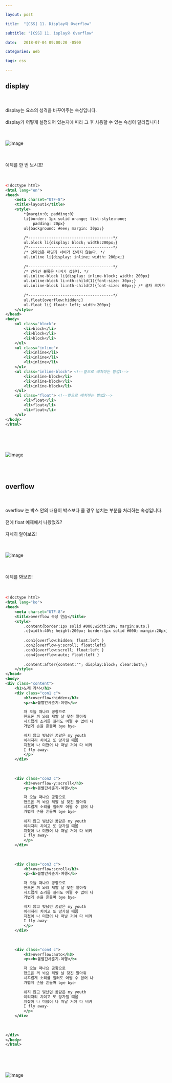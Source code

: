 ```yaml
---

layout: post

title:  "[CSS] 11. Display와 Overflow"

subtitle: "[CSS] 11. isplay와 Overflow"

date:   2018-07-04 09:00:20 -0500

categories: Web

tags: css

---
```


## display

<br>
<br>
display는 요소의 성격을 바꾸어주는 속성입니다.
<br>
<br>
display가 어떻게 설정되어 있는지에 따라 그 후 사용할 수 있는 속성이 달라집니다!
<br>
<br>
<br>

![image](/image/CSS_image/css_image_43.png)

<br>
<br>
예제를 한 번 보시죠!
<br>
<br>
<br>

```xml
<!doctype html>
<html lang="en">
<head>
	<meta charset="UTF-8">
	<title>layout1</title>
	<style>
		*{margin:0; padding:0}
		li{border: 1px solid orange; list-style:none;
			padding: 20px}
		ul{background: #eee; margin: 30px;}
		
		/*-------------------------------------*/
		ul.block li{display: block; width:200px;}
		/*-------------------------------------*/
		/* 인라인은 패딩과 너비가 잡히지 않는다. */
		ul.inline li{display: inline; width: 200px;} 
			
		/*-------------------------------------*/
		/* 인라인 블록은 너비가 잡힌다. */
		ul.inline-block li{display: inline-block; width: 200px} 
		ul.inline-block li:nth-child(1){font-size: 30px;}
		ul.inline-block li:nth-child(2){font-size: 60px;} /* 글자 크기가 다른 경우 높이가 자동으로 다 달라짐 */
		
		/*-------------------------------------*/
		ul.float{overflow:hidden;}
		ul.float li{ float: left; width:200px}
	</style>
</head>
<body>
	<ul class="block">
		<li>block</li>
		<li>block</li>
		<li>block</li>
	</ul>
	<ul class="inline">
		<li>inline</li>
		<li>inline</li>
		<li>inline</li>
	</ul>
	<ul class="inline-block"> <!--옆으로 배치하는 방법1-->
		<li>inline-block</li>
		<li>inline-block</li>
		<li>inline-block</li>
	</ul>
	<ul class="float"> <!--옆으로 배치하는 방법2-->
		<li>float</li>
		<li>float</li>
		<li>float</li>
	</ul>
</body>
</html>
```

<br>
<br>
<br>

![image](/image/CSS_image/css_image_44.png)

<br>
<br>

## overflow

<br>
<br>
overflow 는 박스 안의 내용이 박스보다 클 경우 넘치는 부분을 처리하는 속성입니다.
<br>
<br>
전에 float 예제에서 나왔었죠?
<br>
<br>
자세히 알아보죠!
<br>
<br>
<br>

![image](/image/CSS_image/css_image_45.png)

<br>
<br>
예제를 봐보죠!
<br>
<br>
<br>

```xml
<!doctype html>
<html lang="ko">
<head>
	<meta charset="UTF-8">
	<title>overflow 속성 연습</title>
	<style>
		.content{border:1px solid #000;width:28%; margin:auto;}
		.c{width:40%; height:200px; border:1px solid #000; margin:20px}
		
		.con1{overflow:hidden; float:left }
		.con2{overflow-y:scroll; float:left}
		.con3{overflow:scroll; float:left }
		.con4{overflow:auto; float:left }
		
		.content:after{content:""; display:block; clear:both;}
	</style>
</head>
<body>
<div class="content">
	<h1>노래 가사</h1>
	<div class="con1 c">
		<h3>overflow:hidden</h3>
		<p><b>볼빨간사춘기-여행</b>

		저 오늘 떠나요 공항으로
		핸드폰 꺼 놔요 제발 날 찾진 말아줘
		시끄럽게 소리를 질러도 어쩔 수 없어 나
		가볍게 손을 흔들며 bye bye-

		쉬지 않고 빛났던 꿈같은 my youth
		이리저리 치이고 또 망가질 때쯤
		지쳤어 나 미쳤어 나 떠날 거야 다 비켜
		I fly away-
		</p>
	</div>
	
	
	
	<div class="con2 c">
		<h3>overflow-y:scroll</h3>
		<p><b>볼빨간사춘기-여행</b>

		저 오늘 떠나요 공항으로
		핸드폰 꺼 놔요 제발 날 찾진 말아줘
		시끄럽게 소리를 질러도 어쩔 수 없어 나
		가볍게 손을 흔들며 bye bye-
	
		쉬지 않고 빛났던 꿈같은 my youth
		이리저리 치이고 또 망가질 때쯤
		지쳤어 나 미쳤어 나 떠날 거야 다 비켜
		I fly away-
		</p>
	</div>
	
	
	
	<div class="con3 c">
		<h3>overflow:scroll</h3>
		<p><b>볼빨간사춘기-여행</b>

		저 오늘 떠나요 공항으로
		핸드폰 꺼 놔요 제발 날 찾진 말아줘
		시끄럽게 소리를 질러도 어쩔 수 없어 나
		가볍게 손을 흔들며 bye bye-

		쉬지 않고 빛났던 꿈같은 my youth
		이리저리 치이고 또 망가질 때쯤
		지쳤어 나 미쳤어 나 떠날 거야 다 비켜
		I fly away-
		</p>
	</div>
	
	
	
	<div class="con4 c">
		<h3>overflow:auto</h3>
		<p><b>볼빨간사춘기-여행</b>

		저 오늘 떠나요 공항으로
		핸드폰 꺼 놔요 제발 날 찾진 말아줘
		시끄럽게 소리를 질러도 어쩔 수 없어 나
		가볍게 손을 흔들며 bye bye-

		쉬지 않고 빛났던 꿈같은 my youth
		이리저리 치이고 또 망가질 때쯤
		지쳤어 나 미쳤어 나 떠날 거야 다 비켜
		I fly away-
		</p>
	</div>
	
	
	
</div>
</body>
</html>
```

<br>
<br>
<br>

![image](/image/CSS_image/css_image_46.png)
